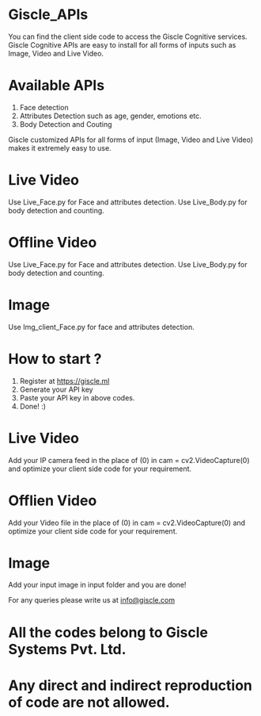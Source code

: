 # Giscle_APIs
You can find the client side code to access the Giscle Cognitive services. Giscle Cognitive APIs are easy to install for all forms of inputs such as Image, Video and Live Video. 

# Available APIs 

1. Face detection 
2. Attributes Detection such as age, gender, emotions etc. 
3. Body Detection and Couting 

Giscle customized APIs for all forms of input (Image, Video and Live Video) makes it extremely easy to use. 

# Live Video 
Use Live_Face.py for Face and attributes detection.
Use Live_Body.py for body detection and counting. 

# Offline Video 
Use Live_Face.py for Face and attributes detection.
Use Live_Body.py for body detection and counting. 

# Image 
Use Img_client_Face.py for face and attributes detection. 

# How to start ?
1. Register at https://giscle.ml 
2. Generate your API key 
3. Paste your API key in above codes. 
4. Done! :)

# Live Video 
Add your IP camera feed in the place of (0) in cam = cv2.VideoCapture(0) and optimize your client side code for your requirement. 

# Offlien Video
Add your Video file in the place of (0) in cam = cv2.VideoCapture(0) and optimize your client side code for your requirement.

# Image 
Add your input image in input folder and you are done! 

For any queries please write us at info@giscle.com

# All the codes belong to Giscle Systems Pvt. Ltd. 
# Any direct and indirect reproduction of code are not allowed. 
